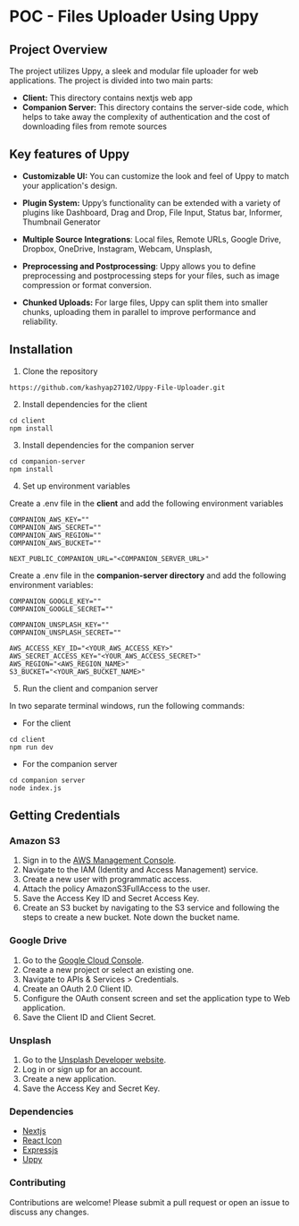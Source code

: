 # POC - Files Uploader Using Uppy

## Project Overview

The project utilizes Uppy, a sleek and modular file uploader for web applications. The project is divided into two main parts:

- **Client:** This directory contains nextjs web app
- **Companion Server:** This directory contains the server-side code, which helps to take away the complexity of authentication and the cost of downloading files from remote sources

## Key features of Uppy

- **Customizable UI:** You can customize the look and feel of Uppy to match your application's design.

- **Plugin System:** Uppy’s functionality can be extended with a variety of plugins like Dashboard, Drag and Drop, File Input, Status bar, Informer, Thumbnail Generator

- **Multiple Source Integrations**: Local files,
  Remote URLs,
  Google Drive,
  Dropbox,
  OneDrive,
  Instagram,
  Webcam,
  Unsplash,

- **Preprocessing and Postprocessing**: Uppy allows you to define preprocessing and postprocessing steps for your files, such as image compression or format conversion.

- **Chunked Uploads:** For large files, Uppy can split them into smaller chunks, uploading them in parallel to improve performance and reliability.

## Installation

1. Clone the repository

```
https://github.com/kashyap27102/Uppy-File-Uploader.git
```

2. Install dependencies for the client

```
cd client
npm install
```

3. Install dependencies for the companion server

```
cd companion-server
npm install
```

4. Set up environment variables

Create a .env file in the **client** and add the following environment variables

```
COMPANION_AWS_KEY=""
COMPANION_AWS_SECRET=""
COMPANION_AWS_REGION=""
COMPANION_AWS_BUCKET=""

NEXT_PUBLIC_COMPANION_URL="<COMPANION_SERVER_URL>"
```

Create a .env file in the **companion-server directory** and add the following environment variables:

```
COMPANION_GOOGLE_KEY=""
COMPANION_GOOGLE_SECRET=""

COMPANION_UNSPLASH_KEY=""
COMPANION_UNSPLASH_SECRET=""

AWS_ACCESS_KEY_ID="<YOUR_AWS_ACCESS_KEY>"
AWS_SECRET_ACCESS_KEY="<YOUR_AWS_ACCESS_SECRET>"
AWS_REGION="<AWS_REGION_NAME>"
S3_BUCKET="<YOUR_AWS_BUCKET_NAME>"
```

5. Run the client and companion server

In two separate terminal windows, run the following commands:

- For the client

```
cd client
npm run dev
```

- For the companion server

```
cd companion server
node index.js
```

## Getting Credentials

### Amazon S3

1. Sign in to the [AWS Management Console](https://aws.amazon.com/console/).
2. Navigate to the IAM (Identity and Access Management) service.
3. Create a new user with programmatic access.
4. Attach the policy AmazonS3FullAccess to the user.
5. Save the Access Key ID and Secret Access Key.
6. Create an S3 bucket by navigating to the S3 service and following the steps to create a new bucket. Note down the bucket name.

### Google Drive

1. Go to the [Google Cloud Console](https://console.developers.google.com/project).
2. Create a new project or select an existing one.
3. Navigate to APIs & Services > Credentials.
4. Create an OAuth 2.0 Client ID.
5. Configure the OAuth consent screen and set the application type to Web application.
6. Save the Client ID and Client Secret.

### Unsplash

1. Go to the [Unsplash Developer website](https://unsplash.com/oauth/applications).
2. Log in or sign up for an account.
3. Create a new application.
4. Save the Access Key and Secret Key.

### Dependencies
- [Nextjs](https://nextjs.org/) 
- [React Icon](https://react-icons.github.io/react-icons/)
- [Expressjs](https://expressjs.com/)
- [Uppy](https://uppy.io/)

### Contributing

Contributions are welcome! Please submit a pull request or open an issue to discuss any changes.
